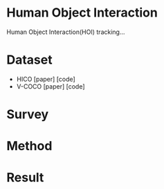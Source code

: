 # Human Object Interaction
Human Object Interaction(HOI) tracking...

# Dataset
- HICO [paper] [code]
- V-COCO [paper] [code]

# Survey

# Method

# Result
